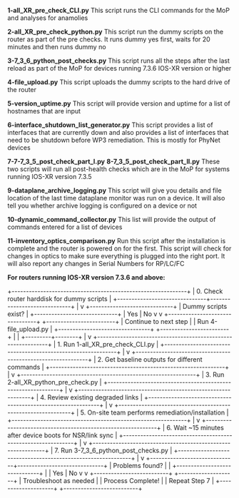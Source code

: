 **1-all_XR_pre_check_CLI.py**
This script runs the CLI commands for the MoP and analyses for anamolies
 
**2-all_XR_pre_check_python.py**
This script run the dummy scripts on the router as part of the pre checks. 
It runs dummy yes first, waits for 20 minutes and then runs dummy no
 
**3-7_3_6_python_post_checks.py**
This script runs all the steps after the last reload as part of the MoP for devices running 7.3.6 IOS-XR version or higher
 
**4-file_upload.py**
This script uploads the dummy scripts to the hard drive of the router
 
**5-version_uptime.py**
This script will provide version and uptime for a list of hostnames that are input
 
**6-interface_shutdown_list_generator.py**
This script provides a list of interfaces that are currently down and also provides a list of interfaces that need to be shutdown before WP3 remediation. 
This is mostly for PhyNet devices
 
**7-7-7_3_5_post_check_part_I.py**
**8-7_3_5_post_check_part_II.py**
These two scripts will run all post-health checks which are in the MoP for systems running IOS-XR version 7.3.5
 
**9-dataplane_archive_logging.py**
This script will give you details and file location of the last time dataplane monitor was run on a device. 
It will also tell you whether archive logging is configured on a device or not
 
**10-dynamic_command_collector.py**
This list will provide the output of commands entered for a list of devices
 
**11-inventory_optics_comparison.py**
Run this script after the installation is complete and the router is powered on for the first. 
This script will check for changes in optics to make sure everything is plugged into the right port. 
It will also report any changes in Serial Numbers for RP/LC/FC


**For routers running IOS-XR version 7.3.6 and above:**

+-------------------------------------------------------------+
| 0. Check router harddisk for dummy scripts                  |
+-------------------------------+-----------------------------+
                                |
                                v
                   +-----------------------------+
                   | Dummy scripts exist?        |
                   +-----------------------------+
                     | Yes              | No
                     v                  v
+--------------------------------+   +------------------------+
| Continue to next step          |   | Run 4-file_upload.py   |
+--------------------------------+   +------------------------+
                     |                  |
                     +---------+--------+
                               |
                               v
+-------------------------------------------------------------+
| 1. Run 1-all_XR_pre_check_CLI.py                            |
+-------------------------------------------------------------+
                               |
                               v
+-------------------------------------------------------------+
| 2. Get baseline outputs for different commands              |
+-------------------------------------------------------------+
                               |
                               v
+-------------------------------------------------------------+
| 3. Run 2-all_XR_python_pre_check.py                         |
+-------------------------------------------------------------+
                               |
                               v
+-------------------------------------------------------------+
| 4. Review existing degraded links                           |
+-------------------------------------------------------------+
                               |
                               v
+-------------------------------------------------------------+
| 5. On-site team performs remediation/installation           |
+-------------------------------------------------------------+
                               |
                               v
+-------------------------------------------------------------+
| 6. Wait ~15 minutes after device boots for NSR/link sync    |
+-------------------------------------------------------------+
                               |
                               v
+-------------------------------------------------------------+
| 7. Run 3-7_3_6_python_post_checks.py                        |
+-------------------------------------------------------------+
                               |
                               v
+------------------------------+------------------------------+
| Problems found?              |                              |
+------------------------------+                              |
         | Yes                                           	  | No
         v                                               	  v
+--------------------------+                    +--------------------+
| Troubleshoot as needed   |                    | Process Complete!  |
| Repeat Step 7            |                    +--------------------+
+--------------------------+
